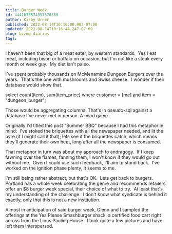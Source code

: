 ```yaml
---
title: Burger Week
id: 4441675574397670360
author: Kirby Urner
published: 2022-08-14T10:16:00.002-07:00
updated: 2022-08-14T10:16:44.247-07:00
blog: bizmo_diaries
tags: 
---
```


[](https://www.flickr.com/photos/kirbyurner/52284167355/in/dateposted-public/)

I haven't been that big of a meat eater, by western standards.  Yes I eat meat, including bison or buffalo on occasion, but I'm not like a steak every month or week guy.  My diet isn't paleo.

I've spent probably thousands on McMenamins Dungeon Burgers over the years.  That's the one with mushrooms and Swiss cheese.  I wonder if their database would show that.  

select count(item), sum(item_price) where customer = [me] and item = "dungeon_burger";

Those would be aggregating columns. That's in pseudo-sql against a database I've never met in person. A mind game.

Originally I'd titled this post "Summer BBQ" because I had this metaphor in mind:  I've stoked the briquettes with all the newspaper needed, and lit the pyre (if I might call it that); lets see if the briquettes catch, which means they'll generate their own heat, long after all the newspaper is consumed.

[](https://www.flickr.com/photos/kirbyurner/52283684666/in/dateposted-public/)

That metaphor in turn was about my approach to andragogy.  If I keep fawning over the flames, fanning them, I won't know if they would go out without me.  Given I could use such feedback, I'll aim to stand back.  I've worked on the ignition phase plenty, it seems to me.

I'm still being rather abstract, but that's OK.  Lets get back to burgers.  Portland has a whole week celebrating the genre and recommends retailers offer an $8 burger week special, their choice of what to try.  At least that's my understanding of the challenge.  I don't know what syndicate is behind it exactly, only that this is not a new institution.

Almost in anticipation of said burger week, Glenn and I sampled the offerings at the Yes Please Smashburger shack, a certified food cart right across from the Linus Pauling House.  I took quite a few pictures and have left them interspersed.

[](https://www.flickr.com/photos/kirbyurner/52282704052/in/dateposted-public/)